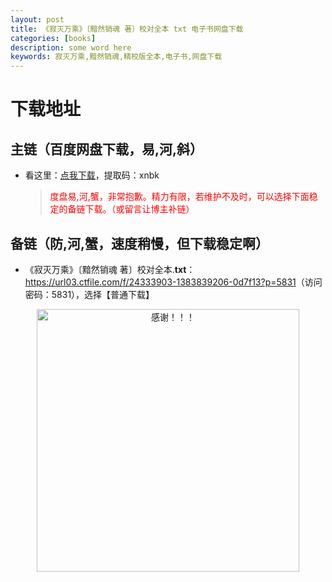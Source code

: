 ```yaml
---
layout: post
title: 《寂灭万乘》〔黯然销魂 著〕校对全本 txt 电子书网盘下载
categories: [books]
description: some word here
keywords: 寂灭万乘,黯然销魂,精校版全本,电子书,网盘下载
---
```


# 下载地址

## 主链（百度网盘下载，易,河,斜）

- 看这里：[点我下载](https://pan.baidu.com/s/1iMXUbSbtZQZjDcqDmnWUyw?pwd=xnbk)，提取码：xnbk

  > <p style="color:red" >度盘易,河,蟹，非常抱歉。精力有限，若维护不及时，可以选择下面稳定的备链下载。（或留言让博主补链）</p>

## 备链（防,河,蟹，速度稍慢，但下载稳定啊）

- 《寂灭万乘》〔黯然销魂 著〕校对全本.**txt**：<https://url03.ctfile.com/f/24333903-1383839206-0d7f13?p=5831>（访问密码：5831），选择【普通下载】

<div align="center"><img src="https://pic.imgdb.cn/item/6707df6bd29ded1a8ce37031.gif" alt="感谢！！！" width="420px" height="auto"/></div>
